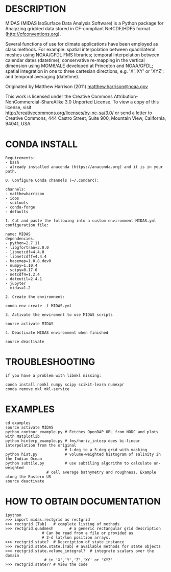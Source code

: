 DESCRIPTION
===========

 MIDAS (MIDAS IsoSurface Data Analysis Software)
 is a Python package for Analyzing 
 gridded data stored in CF-compliant NetCDF/HDF5 format
 (http://cfconventions.org). 

 Several functions of use for climate applications have been employed as class methods.
 For example: spatial interpolation between quadrilateral meshes using 
 NOAA/GFDL FMS libraries; temporal interpolation between calendar
 dates (datetime); conservative re-mapping in the vertical dimension using
 MOM6/ALE developed at Princeton and NOAA/GFDL; spatial
 integration in one to three cartesian directions, e.g. 'X','XY' or 'XYZ'; 
 and temporal averaging (datetime).
 
 
 Originated by Matthew Harrison (2011) matthew.harrison@noaa.gov 
 

 This work is licensed under the Creative Commons
 Attribution-NonCommercial-ShareAlike 3.0 Unported License.
 To view a copy of this license, visit   
 http://creativecommons.org/licenses/by-nc-sa/3.0/
 or send a letter to Creative Commons, 444 Castro Street,
 Suite 900, Mountain View, California, 94041, USA.



CONDA INSTALL
=============


	
	
	Requirements:
	- bash
	- already installed anaconda (https://anaconda.org) and it is in your path.
	
	0. Configure Conda channels (~/.condarc):

	channels:
	- matthewharrison
	- ioos	
	- scitools
	- conda-forge
	- defaults

	1. Cut and paste the following into a custom environment MIDAS.yml configuration file:

	name: MIDAS
	dependencies:
	- python=2.7.11
	- libgfortran=3.0.0
	- libnetcdf=4.4.0
	- libnetcdff=4.4.4
	- basemap=1.0.8.dev0
	- numpy=1.10.4
	- scipy=0.17.0
	- netcdf4=1.2.4
	- dateutil=2.4.1
	- jupyter
	- midas=1.2

	2. Create the enviromnent:

	conda env create -f MIDAS.yml

	3. Activate the enviroment to use MIDAS scripts
	
	source activate MIDAS

	4. Deactivate MIDAS environment when finished

	source deactivate

TROUBLESHOOTING
===============


	if you have a problem with libmkl missing:

	conda install nomkl numpy scipy scikit-learn numexpr
	conda remove mkl mkl-service
	
	

EXAMPLES
========

	cd examples
	source activate MIDAS
	python contour_example.py # Fetches OpenDAP URL from NODC and plots with Matplotlib
	python hinterp_example.py # fms/horiz_interp does bi-linear interpolation from the original
	                          # 1-deg to a 5-deg grid with masking
	python hist.py            # volume-weighted histogram of salinity in the Indian Ocean
	python subtile.py         # use subtiling algorithm to calculate un-weighted
 		       		  # cell average bathymetry and roughness. Example along the Eastern US 
	source deactivate
	
HOW TO OBTAIN DOCUMENTATION
===========================
	
	
	ipython
	>>> import midas.rectgrid as rectgrid
	>>> rectgrid.[Tab]   # complete listing of methods 
	>>> rectgrid.quadmesh       # a generic rectangular grid description
				    # Can be read from a file or provided as
				    # 2-d lat/lon position arrays.
	>>> rectgrid.state?  # Description of state instance
	>>> rectgrid.state.state.[Tab] # available methods for state objects
	>>> rectgrid.state.volume_integral?  # integrate scalars over the domain
				     # in 'X','Y','Z','XY' or 'XYZ'
	>>> rectgrid.state?? # View the code
				     
	                                      
	                                      

